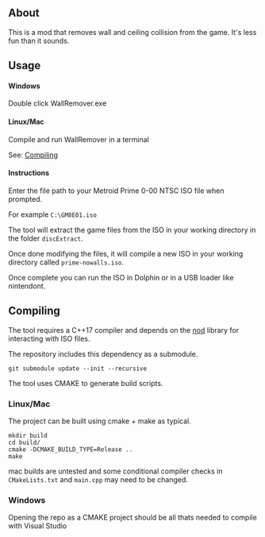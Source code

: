 ## About
This is a mod that removes wall and ceiling collision from the game. It's less fun than it sounds.

## Usage

#### Windows
Double click WallRemover.exe

#### Linux/Mac
Compile and run WallRemover in a terminal

See: [Compiling](#compiling)

#### Instructions
Enter the file path to your Metroid Prime 0-00 NTSC ISO file when prompted.

For example `C:\GM8E01.iso`

The tool will extract the game files from the ISO in your working directory in the folder `discExtract`.

Once done modifying the files, it will compile a new ISO in your working directory called `prime-nowalls.iso`.

Once complete you can run the ISO in Dolphin or in a USB loader like nintendont.

## Compiling<a name="compiling"></a>
The tool requires a C++17 compiler and depends on the [nod](https://github.com/AxioDL/nod) library for interacting with ISO files.

The repository includes this dependency as a submodule.

```plain
git submodule update --init --recursive
```

The tool uses CMAKE to generate build scripts.

### Linux/Mac
The project can be built using cmake + make as typical.

```plain
mkdir build
cd build/
cmake -DCMAKE_BUILD_TYPE=Release ..
make
```

mac builds are untested and some conditional compiler checks in `CMakeLists.txt` and `main.cpp` may need to be changed.

### Windows
Opening the repo as a CMAKE project should be all thats needed to compile with Visual Studio
